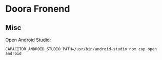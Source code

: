 # Doora Fronend

## Misc
Open Android Studio: 
```
CAPACITOR_ANDROID_STUDIO_PATH=/usr/bin/android-studio npx cap open android                                                                                                               
```